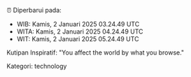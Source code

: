 ⏰ Diperbarui pada:
- WIB: Kamis, 2 Januari 2025 03.24.49 UTC
- WITA: Kamis, 2 Januari 2025 04.24.49 UTC
- WIT: Kamis, 2 Januari 2025 05.24.49 UTC

Kutipan Inspiratif:
"You affect the world by what you browse."


Kategori: technology

